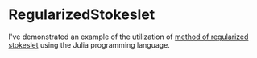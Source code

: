 # RegularizedStokeslet
I've demonstrated an example of the utilization of  [method of regularized stokeslet](https://epubs.siam.org/doi/abs/10.1137/S106482750038146X?journalCode=sjoce3) using the Julia programming language.
